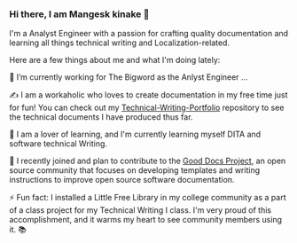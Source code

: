 ### Hi there, I am Mangesk kinake 👋

I'm a Analyst Engineer with a passion for crafting quality documentation and learning all things technical writing and Localization-related. 

Here are a few things about me and what I'm doing lately:

🔭 I’m currently working for The Bigword as the Anlyst Engineer ...

✍️ I am a workaholic who loves to create documentation in my free time just for fun! You can check out my [Technical-Writing-Portfolio]() repository to see the technical documents I have produced thus far. 

🌱 I am a lover of learning, and I'm currently learning myself DITA and software technical Writing.

🐙 I recently joined and plan to contribute to the [Good Docs Project](https://thegooddocsproject.dev/), an open source community that focuses on developing templates and writing instructions to improve open source software documentation.

⚡ Fun fact: I installed a Little Free Library in my college community as a part of a class project for my Technical Writing I class. I'm very proud of this accomplishment, and it warms my heart to see community members using it. 📚
